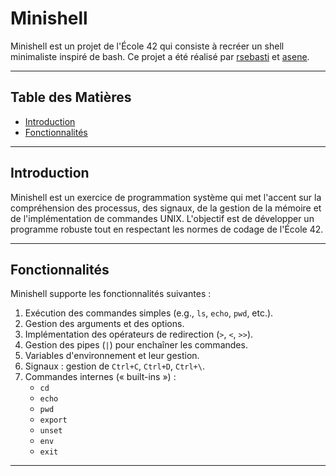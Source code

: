 # Minishell

Minishell est un projet de l'École 42 qui consiste à recréer un shell minimaliste inspiré de bash. Ce projet a été réalisé par <a href="www.github.com/Dak-Ore">rsebasti</a> et <a href="www.github.com/Zak4b">asene</a>.

---

## Table des Matières

- [Introduction](#introduction)
- [Fonctionnalités](#fonctionnalités)

---

## Introduction

Minishell est un exercice de programmation système qui met l'accent sur la compréhension des processus, des signaux, de la gestion de la mémoire et de l'implémentation de commandes UNIX. L'objectif est de développer un programme robuste tout en respectant les normes de codage de l'École 42.

---

## Fonctionnalités

Minishell supporte les fonctionnalités suivantes :

1. Exécution des commandes simples (e.g., `ls`, `echo`, `pwd`, etc.).
2. Gestion des arguments et des options.
3. Implémentation des opérateurs de redirection (`>`, `<`, `>>`).
4. Gestion des pipes (`|`) pour enchaîner les commandes.
5. Variables d'environnement et leur gestion.
6. Signaux : gestion de `Ctrl+C`, `Ctrl+D`, `Ctrl+\`.
7. Commandes internes (« built-ins ») :
   - `cd`
   - `echo`
   - `pwd`
   - `export`
   - `unset`
   - `env`
   - `exit`

---
